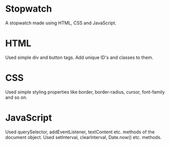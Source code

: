 # Stopwatch
A stopwatch made using HTML, CSS and JavaScript.

# HTML
Used simple div and button tags. Add unique ID's and classes to them.

# CSS
Used simple styling properties like border, border-radius, cursor, font-family and so on.

# JavaScript
Used querySelector, addEventListener, textContent etc. methods of the document object.
Used setInterval, clearInterval, Date.now() etc. methods.